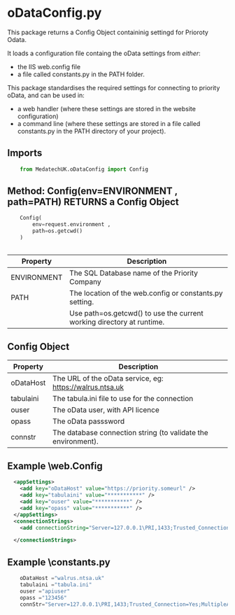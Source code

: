 # oDataConfig.py

This package returns a Config Object containinig settingd for Prioroty Odata.

It loads a configuration file containg the oData settings from *either*:
- the IIS web.config file
- a file called constants.py in the PATH folder.

This package standardises the required settings for connecting to priority oData, and can be used in:
- a web handler (where these settings are stored in the website configuration) 
- a command line (where these settings are stored in a file called constants.py in the PATH directory of your project).

## Imports
```python
	from MedatechUK.oDataConfig import Config
```

## Method: Config(env=ENVIRONMENT , path=PATH) RETURNS a Config Object
```python
    Config(
        env=request.environment , 
        path=os.getcwd()
    )   
	
```
| Property      |Description                            |
|---------------|---------------------------------------|
| ENVIRONMENT        |The SQL Database name of the Priority Company  |
| PATH	|The location of the web.config or constants.py setting.|
||Use path=os.getcwd() to use the current working directory at runtime.|s

## Config Object
| Property      |Description                            |
|---------------|---------------------------------------|
| oDataHost     | The URL of the oData service, eg: https://walrus.ntsa.uk |
| tabulaini     | The tabula.ini file to use for the connection |
| ouser         |The oData user, with API licence|
| opass         |The oData passsword|
| connstr       |The database connection string (to validate the environment).|

## Example \web.Config
```xml
  <appSettings>
    <add key="oDataHost" value="https://priority.someurl" />
    <add key="tabulaini" value="***********" />
    <add key="ouser" value="***********" />
    <add key="opass" value="***********" />
  </appSettings>
  <connectionStrings>
    <add connectionString="Server=127.0.0.1\PRI,1433;Trusted_Connection=Yes;MultipleActiveResultSets=true;" name="priority" />

  </connectionStrings>
```  

## Example \constants.py
```python
	oDataHost ="walrus.ntsa.uk"
	tabulaini ="tabula.ini"
	ouser ="apiuser"
	opass ="123456"    
	connStr="Server=127.0.0.1\PRI,1433;Trusted_Connection=Yes;MultipleActiveResultSets=true;"
```
